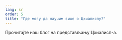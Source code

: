 ```yaml
---
lang: sr
order: 5
title: "Где могу да научим више о Цхиалиспу?"
---
```


Прочитајте наш блог на представљању Цхиалисп-а.
